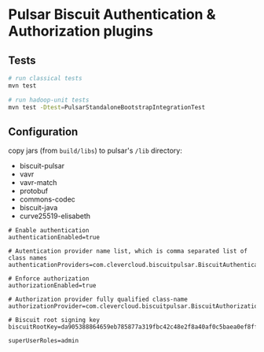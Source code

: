 # Pulsar Biscuit Authentication & Authorization plugins

## Tests

```bash
# run classical tests
mvn test

# run hadoop-unit tests
mvn test -Dtest=PulsarStandaloneBootstrapIntegrationTest
```

## Configuration

copy jars (from `build/libs`) to pulsar's `/lib` directory:
- biscuit-pulsar
- vavr
- vavr-match
- protobuf
- commons-codec
- biscuit-java
- curve25519-elisabeth

```
# Enable authentication
authenticationEnabled=true

# Autentication provider name list, which is comma separated list of class names
authenticationProviders=com.clevercloud.biscuitpulsar.BiscuitAuthenticationPlugin

# Enforce authorization
authorizationEnabled=true

# Authorization provider fully qualified class-name
authorizationProvider=com.clevercloud.biscuitpulsar.BiscuitAuthorizationPlugin

# Biscuit root signing key
biscuitRootKey=da905388864659eb785877a319fbc42c48e2f8a40af0c5baea0ef8ff7c795253

superUserRoles=admin
```
